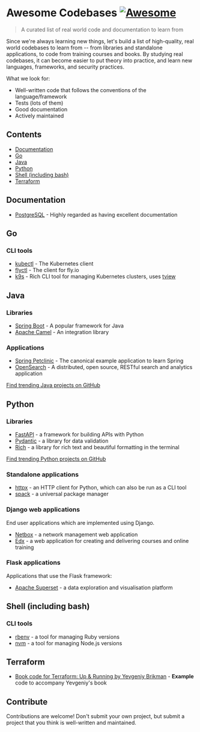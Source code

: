 # Awesome Codebases [![Awesome](https://awesome.re/badge.svg)](https://awesome.re)

> A curated list of real world code and documentation to learn from

Since we're always learning new things, let's build a list of high-quality, real world codebases to learn from -- from libraries and standalone applications, to code from training courses and books. By studying real codebases, it can become easier to put theory into practice, and learn new languages, frameworks, and security practices.

What we look for:

- Well-written code that follows the conventions of the language/framework
- Tests (lots of them)
- Good documentation
- Actively maintained

## Contents

- [Documentation](#documentation)
- [Go](#go)
- [Java](#java)
- [Python](#python)
- [Shell (including bash)](#shell)
- [Terraform](#terraform)

## Documentation

- [PostgreSQL](https://github.com/postgres/postgres) - Highly regarded as having excellent documentation

## Go

### CLI tools

- [kubectl](https://github.com/kubernetes/kubectl) - The Kubernetes client
- [flyctl](https://github.com/superfly/flyctl) - The client for fly.io
- [k9s](https://github.com/derailed/k9s) - Rich CLI tool for managing Kubernetes clusters, uses [tview](https://github.com/rivo/tview)

## Java

### Libraries

- [Spring Boot](https://github.com/spring-projects/spring-boot) - A popular framework for Java
- [Apache Camel](https://github.com/apache/camel) - An integration library

### Applications

- [Spring Petclinic](https://github.com/spring-projects/spring-petclinic) - The canonical example application to learn Spring
- [OpenSearch](https://github.com/opensearch-project/OpenSearch) - A distributed, open source, RESTful search and analytics application

[Find trending Java projects on GitHub](https://github.com/trending/java?since=daily)

## Python

### Libraries

- [FastAPI](https://github.com/tiangolo/fastapi) - a framework for building APIs with Python
- [Pydantic](https://github.com/pydantic/pydantic) - a library for data validation
- [Rich](https://github.com/Textualize/rich) - a library for rich text and beautiful formatting in the terminal

[Find trending Python projects on GitHub](https://github.com/trending/python?since=daily)

### Standalone applications

- [httpx](https://github.com/encode/httpx) - an HTTP client for Python, which can also be run as a CLI tool
- [spack](https://github.com/spack/spack) - a universal package manager

### Django web applications

End user applications which are implemented using Django.

- [Netbox](https://github.com/netbox-community/netbox) - a network management web application
- [Edx](https://github.com/openedx/edx-platform) - a web application for creating and delivering courses and online training

### Flask applications

Applications that use the Flask framework:

- [Apache Superset](https://github.com/apache/superset) - a data exploration and visualisation platform

## Shell (including bash)

### CLI tools

- [rbenv](https://github.com/rbenv/rbenv) - a tool for managing Ruby versions
- [nvm](https://github.com/nvm-sh/nvm) - a tool for managing Node.js versions

## Terraform

- [Book code for Terraform: Up & Running by Yevgeniy Brikman](https://github.com/brikis98/terraform-up-and-running-code) - **Example** code to accompany Yevgeniy's book


## Contribute

Contributions are welcome! Don't submit your own project, but submit a project that you think is well-written and maintained.

